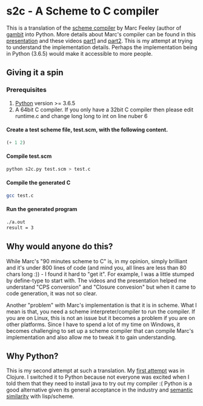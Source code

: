 # s2c - A Scheme to C compiler

This is a translation of the [scheme compiler](https://gist.github.com/nyuichi/1116686) by Marc Feeley (author of [gambit](http://gambitscheme.org/) into Python. More details about Marc's compiler can be found in this [presentation](http://churchturing.org/y/90-min-scc.pdf) and these videos [part1](https://www.youtube.com/watch?v=Bp89aBm9tGU) and [part2](https://www.youtube.com/watch?v=M4dwcdK5bxE). This is my attempt at trying to understand the implementation details. Perhaps the implementation being in Python (3.6.5) would make it accessible to more people.

## Giving it a spin

### Prerequisites
1. [Python](https://www.python.org) version >= 3.6.5
2. A 64bit C compiler. If you only have a 32bit C compiler then please edit runtime.c and change long long to int on line nuber 6 

#### Create a test scheme file, test.scm, with the following content.
```scheme
(+ 1 2)
```
#### Compile test.scm
```bash
python s2c.py test.scm > test.c
```
#### Compile the generated C
```bash
gcc test.c
```
#### Run the generated program
```bash
./a.out
result = 3
```

## Why would anyone do this?

While Marc's "90 minutes scheme to C" is, in my opinion, simply brilliant and it's under 800 lines of code (and mind you, all lines are less than 80 chars long :)) - I found it hard to "get it". For example, I was a little stumped by define-type to start with. The videos and the presentation helped me understand "CPS conversion" and "Closure convesion" but when it came to code generation, it was not so clear.

Another "problem" with Marc's implementation is that it is in scheme. What I mean is that, you need a scheme interpreter/compiler to run the compiler. If you are on Linux, this is not an issue but it becomes a problem if you are on other platforms. Since I have to spend a lot of my time on Windows, it becomes challenging to set up a scheme compiler that can compile Marc's implementation and also allow me to tweak it to gain understanding.

## Why Python?

This is my second attempt at such a translation. My [first attempt](https://github.com/ckkashyap/scheme-to-c-compiler) was in Clojure. I switched it to Python because not everyone was excited when I told them that they need to install java to try out my compiler :( Python is a good alternative given its general acceptance in the industry and [semantic similarity](http://www.paulgraham.com/lispfaq1.html) with lisp/scheme.
